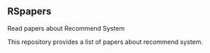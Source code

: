 ## RSpapers
Read papers about Recommend System

This repository provides a list of papers about recommend system.

